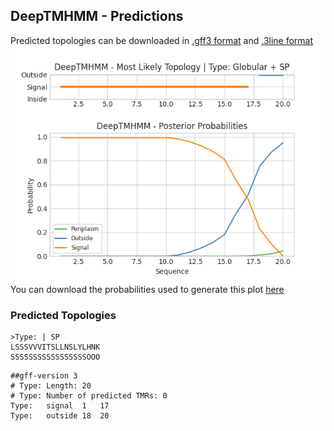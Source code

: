 ## DeepTMHMM - Predictions
Predicted topologies can be downloaded in [.gff3 format](TMRs.gff3) and [.3line format](predicted_topologies.3line)
![picture](plot.png)
You can download the probabilities used to generate this plot [here](Type:_probs.csv)
### Predicted Topologies
```
>Type: | SP
LSSSVVVITSLLNSLYLHNK
SSSSSSSSSSSSSSSSSOOO

```


```
##gff-version 3
# Type: Length: 20
# Type: Number of predicted TMRs: 0
Type:	signal	1	17				
Type:	outside	18	20				

```
